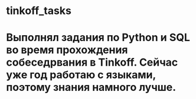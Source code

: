 # tinkoff_tasks
# Выполнял задания по Python и SQL во время прохождения собеседрвания в Tinkoff. Сейчас уже год работаю с языками, поэтому знания намного лучше.
